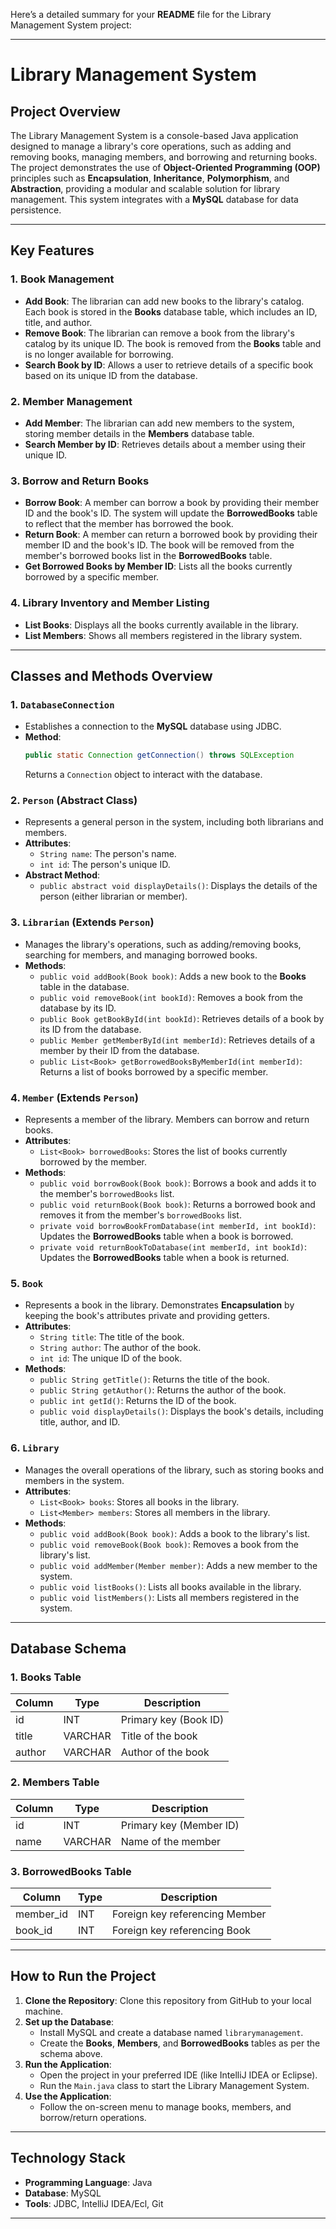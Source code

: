 Here’s a detailed summary for your **README** file for the Library Management System project:

---

# Library Management System

## Project Overview

The Library Management System is a console-based Java application designed to manage a library's core operations, such as adding and removing books, managing members, and borrowing and returning books. The project demonstrates the use of **Object-Oriented Programming (OOP)** principles such as **Encapsulation**, **Inheritance**, **Polymorphism**, and **Abstraction**, providing a modular and scalable solution for library management. This system integrates with a **MySQL** database for data persistence.

---

## Key Features

### 1. **Book Management**
   - **Add Book**: The librarian can add new books to the library's catalog. Each book is stored in the **Books** database table, which includes an ID, title, and author.
   - **Remove Book**: The librarian can remove a book from the library's catalog by its unique ID. The book is removed from the **Books** table and is no longer available for borrowing.
   - **Search Book by ID**: Allows a user to retrieve details of a specific book based on its unique ID from the database.
   
### 2. **Member Management**
   - **Add Member**: The librarian can add new members to the system, storing member details in the **Members** database table.
   - **Search Member by ID**: Retrieves details about a member using their unique ID.

### 3. **Borrow and Return Books**
   - **Borrow Book**: A member can borrow a book by providing their member ID and the book's ID. The system will update the **BorrowedBooks** table to reflect that the member has borrowed the book.
   - **Return Book**: A member can return a borrowed book by providing their member ID and the book's ID. The book will be removed from the member's borrowed books list in the **BorrowedBooks** table.
   - **Get Borrowed Books by Member ID**: Lists all the books currently borrowed by a specific member.

### 4. **Library Inventory and Member Listing**
   - **List Books**: Displays all the books currently available in the library.
   - **List Members**: Shows all members registered in the library system.

---

## Classes and Methods Overview

### 1. **`DatabaseConnection`**
   - Establishes a connection to the **MySQL** database using JDBC.
   - **Method**: 
     ```java
     public static Connection getConnection() throws SQLException
     ```
     Returns a `Connection` object to interact with the database.

### 2. **`Person` (Abstract Class)**
   - Represents a general person in the system, including both librarians and members.
   - **Attributes**:
     - `String name`: The person's name.
     - `int id`: The person's unique ID.
   - **Abstract Method**:
     - `public abstract void displayDetails()`: Displays the details of the person (either librarian or member).

### 3. **`Librarian` (Extends `Person`)**
   - Manages the library's operations, such as adding/removing books, searching for members, and managing borrowed books.
   - **Methods**:
     - `public void addBook(Book book)`: Adds a new book to the **Books** table in the database.
     - `public void removeBook(int bookId)`: Removes a book from the database by its ID.
     - `public Book getBookById(int bookId)`: Retrieves details of a book by its ID from the database.
     - `public Member getMemberById(int memberId)`: Retrieves details of a member by their ID from the database.
     - `public List<Book> getBorrowedBooksByMemberId(int memberId)`: Returns a list of books borrowed by a specific member.

### 4. **`Member` (Extends `Person`)**
   - Represents a member of the library. Members can borrow and return books.
   - **Attributes**:
     - `List<Book> borrowedBooks`: Stores the list of books currently borrowed by the member.
   - **Methods**:
     - `public void borrowBook(Book book)`: Borrows a book and adds it to the member's `borrowedBooks` list.
     - `public void returnBook(Book book)`: Returns a borrowed book and removes it from the member's `borrowedBooks` list.
     - `private void borrowBookFromDatabase(int memberId, int bookId)`: Updates the **BorrowedBooks** table when a book is borrowed.
     - `private void returnBookToDatabase(int memberId, int bookId)`: Updates the **BorrowedBooks** table when a book is returned.

### 5. **`Book`**
   - Represents a book in the library. Demonstrates **Encapsulation** by keeping the book's attributes private and providing getters.
   - **Attributes**:
     - `String title`: The title of the book.
     - `String author`: The author of the book.
     - `int id`: The unique ID of the book.
   - **Methods**:
     - `public String getTitle()`: Returns the title of the book.
     - `public String getAuthor()`: Returns the author of the book.
     - `public int getId()`: Returns the ID of the book.
     - `public void displayDetails()`: Displays the book's details, including title, author, and ID.

### 6. **`Library`**
   - Manages the overall operations of the library, such as storing books and members in the system.
   - **Attributes**:
     - `List<Book> books`: Stores all books in the library.
     - `List<Member> members`: Stores all members in the library.
   - **Methods**:
     - `public void addBook(Book book)`: Adds a book to the library's list.
     - `public void removeBook(Book book)`: Removes a book from the library's list.
     - `public void addMember(Member member)`: Adds a new member to the system.
     - `public void listBooks()`: Lists all books available in the library.
     - `public void listMembers()`: Lists all members registered in the system.

---

## Database Schema

### 1. **Books Table**
| Column   | Type     | Description             |
|----------|----------|-------------------------|
| id       | INT      | Primary key (Book ID)    |
| title    | VARCHAR  | Title of the book        |
| author   | VARCHAR  | Author of the book       |

### 2. **Members Table**
| Column   | Type     | Description             |
|----------|----------|-------------------------|
| id       | INT      | Primary key (Member ID)  |
| name     | VARCHAR  | Name of the member       |

### 3. **BorrowedBooks Table**
| Column     | Type     | Description                    |
|------------|----------|--------------------------------|
| member_id  | INT      | Foreign key referencing Member |
| book_id    | INT      | Foreign key referencing Book   |

---

## How to Run the Project

1. **Clone the Repository**: Clone this repository from GitHub to your local machine.
2. **Set up the Database**:
   - Install MySQL and create a database named `librarymanagement`.
   - Create the **Books**, **Members**, and **BorrowedBooks** tables as per the schema above.
3. **Run the Application**:
   - Open the project in your preferred IDE (like IntelliJ IDEA or Eclipse).
   - Run the `Main.java` class to start the Library Management System.
4. **Use the Application**:
   - Follow the on-screen menu to manage books, members, and borrow/return operations.

---

## Technology Stack

- **Programming Language**: Java
- **Database**: MySQL
- **Tools**: JDBC, IntelliJ IDEA/Ecl, Git

---
